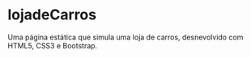 # lojadeCarros
Uma página estática que simula uma loja de carros, desnevolvido com HTML5, CSS3 e Bootstrap.
